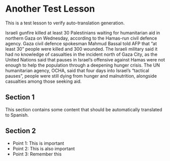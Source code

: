# Another Test Lesson

This is a test lesson to verify auto-translation generation.

Israeli gunfire killed at least 30 Palestinians waiting for humanitarian aid in northern Gaza on Wednesday, according to the Hamas-run civil defence agency. Gaza civil defence spokesman Mahmud Bassal told AFP that “at least 30” people were killed and 300 wounded. The Israeli military said it had no knowledge of casualties in the incident north of Gaza City, as the United Nations said that pauses in Israel’s offensive against Hamas were not enough to help the population through a deepening hunger crisis. The UN humanitarian agency, OCHA, said that four days into Israel’s “tactical pauses”, people were still dying from hunger and malnutrition, alongside casualties among those seeking aid.

## Section 1

This section contains some content that should be automatically translated to Spanish.

## Section 2

- Point 1: This is important
- Point 2: This is also important
- Point 3: Remember this
